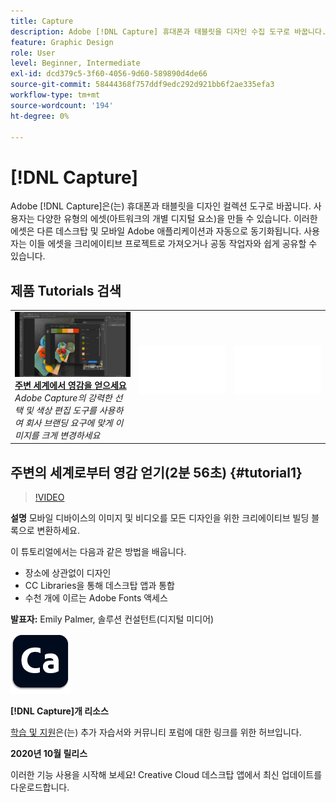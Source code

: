 ```yaml
---
title: Capture
description: Adobe [!DNL Capture] 휴대폰과 태블릿을 디자인 수집 도구로 바꿉니다.
feature: Graphic Design
role: User
level: Beginner, Intermediate
exl-id: dcd379c5-3f60-4056-9d60-589890d4de66
source-git-commit: 58444368f757ddf9edc292d921bb6f2ae335efa3
workflow-type: tm+mt
source-wordcount: '194'
ht-degree: 0%

---
```


# [!DNL Capture]

Adobe [!DNL Capture]은(는) 휴대폰과 태블릿을 디자인 컬렉션 도구로 바꿉니다. 사용자는 다양한 유형의 에셋(아트워크의 개별 디지털 요소)을 만들 수 있습니다.   이러한 에셋은 다른 데스크탑 및 모바일 Adobe 애플리케이션과 자동으로 동기화됩니다. 사용자는 이들 에셋을 크리에이티브 프로젝트로 가져오거나 공동 작업자와 쉽게 공유할 수 있습니다.

## 제품 Tutorials 검색

<table style="table-layout:fixed">
<tr>
 <td>
   <a href="capture.md#tutorial1">
      <img alt="주변의 세계로부터 영감 얻기" src="../assets/capture_palmer_thumbnail.jpg" />
   </a>
    <div>
   <a href="capture.md#tutorial1"><strong>주변 세계에서 영감을 얻으세요</strong></a>
    </div>
    <em>Adobe Capture의 강력한 선택 및 색상 편집 도구를 사용하여 회사 브랜딩 요구에 맞게 이미지를 크게 변경하세요</em>
    <br>
  </td>
  <td>
    <img alt="스페이서" src="../assets/Whitespacer.png" />
    <div>
    <br>
  </td>
  <td>
    <img alt="스페이서" src="../assets/Whitespacer.png" />
    <div>
    <br>
  </td>
</tr>
</table>

## 주변의 세계로부터 영감 얻기(2분 56초) {#tutorial1}

>[!VIDEO](https://video.tv.adobe.com/v/326825?hidetitle=true)

**설명**
모바일 디바이스의 이미지 및 비디오를 모든 디자인을 위한 크리에이티브 빌딩 블록으로 변환하세요.

이 튜토리얼에서는 다음과 같은 방법을 배웁니다.
* 장소에 상관없이 디자인
* CC Libraries을 통해 데스크탑 앱과 통합
* 수천 개에 이르는 Adobe Fonts 액세스

**발표자:**
Emily Palmer, 솔루션 컨설턴트(디지털 미디어)

![로고 캡처](../assets/ca_appicon_96.png)

**[!DNL Capture]개 리소스**

[학습 및 지원](https://helpx.adobe.com/mobile-apps/help/capture-faq.html)은(는) 추가 자습서와 커뮤니티 포럼에 대한 링크를 위한 허브입니다.

**2020년 10월 릴리스**

이러한 기능 사용을 시작해 보세요! Creative Cloud 데스크탑 앱에서 최신 업데이트를 다운로드합니다.
